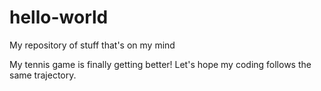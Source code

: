 # hello-world
My repository of stuff that's on my mind

My tennis game is finally getting better! Let's hope my coding follows the same trajectory.
